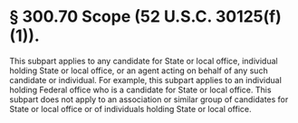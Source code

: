 # § 300.70   Scope (52 U.S.C. 30125(f)(1)).

This subpart applies to any candidate for State or local office, individual holding State or local office, or an agent acting on behalf of any such candidate or individual. For example, this subpart applies to an individual holding Federal office who is a candidate for State or local office. This subpart does not apply to an association or similar group of candidates for State or local office or of individuals holding State or local office. 




